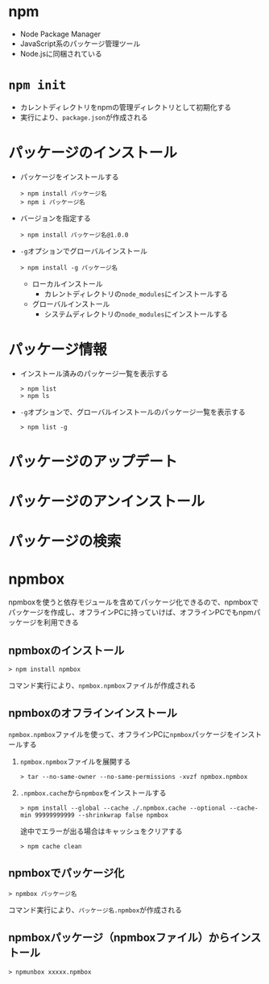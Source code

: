# npm

- Node Package Manager
- JavaScript系のパッケージ管理ツール
- Node.jsに同梱されている

# `npm init`

- カレントディレクトリをnpmの管理ディレクトリとして初期化する
- 実行により、`package.json`が作成される

# パッケージのインストール

- パッケージをインストールする
    ```
    > npm install パッケージ名
    > npm i パッケージ名
    ```
- バージョンを指定する
    ```
    > npm install パッケージ名@1.0.0
    ```
- `-g`オプションでグローバルインストール
    ```
    > npm install -g パッケージ名
    ```
    - ローカルインストール
        - カレントディレクトリの`node_modules`にインストールする
    - グローバルインストール
        - システムディレクトリの`node_modules`にインストールする

# パッケージ情報

- インストール済みのパッケージ一覧を表示する
    ```
    > npm list
    > npm ls
    ```
- `-g`オプションで、グローバルインストールのパッケージ一覧を表示する
    ```
    > npm list -g
    ```

# パッケージのアップデート

# パッケージのアンインストール

# パッケージの検索

# npmbox

npmboxを使うと依存モジュールを含めてパッケージ化できるので、npmboxでパッケージを作成し、オフラインPCに持っていけば、オフラインPCでもnpmパッケージを利用できる

## npmboxのインストール

```
> npm install npmbox
```

コマンド実行により、`npmbox.npmbox`ファイルが作成される

## npmboxのオフラインインストール

`npmbox.npmbox`ファイルを使って、オフラインPCに`npmbox`パッケージをインストールする

1. `npmbox.npmbox`ファイルを展開する
    ```
    > tar --no-same-owner --no-same-permissions -xvzf npmbox.npmbox
    ```
1. `.npmbox.cache`から`npmbox`をインストールする
    ```
    > npm install --global --cache ./.npmbox.cache --optional --cache-min 99999999999 --shrinkwrap false npmbox
    ```
    途中でエラーが出る場合はキャッシュをクリアする
    ```
    > npm cache clean
    ```

## npmboxでパッケージ化

```
> npmbox パッケージ名
```
コマンド実行により、`パッケージ名.npmbox`が作成される

## npmboxパッケージ（npmboxファイル）からインストール

```
> npmunbox xxxxx.npmbox
```
